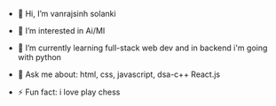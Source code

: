 - 👋 Hi, I’m vanrajsinh solanki
  
- 👀 I’m interested in Ai/Ml
  
- 🌱 I’m currently learning full-stack web dev and in backend i'm going with python
  
- 💬 Ask me about:
html, css, javascript, dsa-c++ React.js
  
- ⚡ Fun fact: i love play chess



<!---
vanrajsinh650/vanrajsinh650 is a ✨ special ✨ repository because its `README.md` (this file) appears on your GitHub profile.
You can click the Preview link to take a look at your changes.
--->
